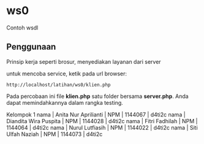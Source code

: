 # ws0
Contoh wsdl

## Penggunaan
Prinsip kerja seperti brosur, menyediakan layanan dari server

untuk mencoba service, ketik pada url browser:

`http://localhost/latihan/ws0/klien.php`

Pada percobaan ini file **klien.php** satu folder bersama **server.php**. Anda dapat memindahkannya dalam rangka testing.

 Kelompok 1 
nama | Anita Nur Aprilianti | NPM | 1144067 | d4ti2c
nama | Diandita Wira Puspita | NPM | 1144028 | d4ti2c
nama | Fitri Fadhilah | NPM | 1144064 | d4ti2c
nama | Nurul Lutfiasih | NPM | 1144022 | d4ti2c
nama | Siti Ulfah Naziah | NPM | 1144073 | d4ti2c
